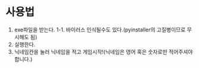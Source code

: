 # 사용법

1. exe파일을 받는다.
1-1. 바이러스 인식될수도 있다.(pyinstaller의 고질병이므로 무시해도 됨)
2. 실행한다.
3. 닉네임칸을 눌러 닉네임을 적고 게임시작!(닉네임은 영어 혹은 숫자로만 적어주셔야 합니다.)
